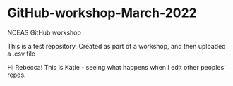 # GitHub-workshop-March-2022
NCEAS GitHub workshop

This is a test repository. Created as part of a workshop, and then uploaded a .csv file

Hi Rebecca! This is Katie - seeing what happens when I edit other peoples' repos. 
